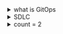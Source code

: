 

<details>
<summary>what is GitOps</summary>
  
GitOps is a modern software development methodology that uses Git as a single source of truth for defining and managing 
infrastructure and application deployments. It is based on the idea of declarative infrastructure, where the desired state 
of the infrastructure is defined in code and stored in a Git repository.

In GitOps, all changes to the infrastructure and application deployments are made through Git commits, 
which trigger automated workflows that apply the changes to the target environment. This approach provides several benefits, 
including improved visibility, traceability, and auditability of changes, as well as increased collaboration and faster feedback loops.

GitOps is often used in conjunction with container orchestration platforms like Kubernetes, where it can be used to manage the deployment 
and configuration of containerized applications. It is also used in cloud-native environments, where it can help to automate the management 
of cloud resources and services.
</details>

<details>
<summary>SDLC</summary>
<br> 
  SDLC (Software Development Life Cycle) methodologies are a set of processes and practices used by software development teams to design, develop, test, and deploy software applications. There are several SDLC methodologies, including:

- Waterfall: This is a linear, sequential approach to software development, where each phase of the development process is completed before moving on to the next phase.

- Agile: This is an iterative, incremental approach to software development, where the development process is broken down into small, manageable chunks called sprints.

- Scrum: This is a specific type of Agile methodology that emphasizes teamwork, collaboration, and communication among team members.

- Kanban: This is another Agile methodology that focuses on visualizing the workflow and limiting work in progress to improve efficiency and productivity.

- Lean: This is a methodology that emphasizes reducing waste and maximizing value in the software development process.

- DevOps: This is a methodology that combines software development and IT operations to improve collaboration and streamline the software development process.
</details>


<details>
<summary>count = 2</summary>
<br> 
</details>
